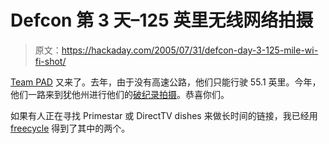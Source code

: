 # Defcon 第 3 天–125 英里无线网络拍摄

> 原文：<https://hackaday.com/2005/07/31/defcon-day-3-125-mile-wi-fi-shot/>

[Team PAD](http://www.wifiworldrecord.com/team.html) 又来了。去年，由于没有高速公路，他们只能行驶 55.1 英里。今年，他们一路来到犹他州进行他们的[破纪录拍摄](http://www.wifi-toys.com/wi-fi.php?a=articles&id=91)。恭喜你们。

如果有人正在寻找 Primestar 或 DirectTV dishes 来做长时间的链接，我已经用 [freecycle](http://freecycle.org/) 得到了其中的两个。